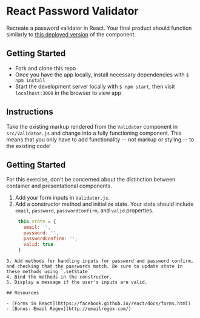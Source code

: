 # React Password Validator

Recreate a password validator in React. Your final product should function similarly to [this deployed version](http://excellent-tail.surge.sh) of the component.

## Getting Started

- Fork and clone this repo
- Once you have the app locally, install necessary dependencies with `$ npm install`
- Start the development server locally with `$ npm start`, then visit `localhost:3000` in the browser to view app

## Instructions

Take the existing markup rendered from the `Validator` component in `src/Validator.js` and change into a fully functioning component. This means that you only have to add functionality -- not markup or styling -- to the existing code!

## Getting Started

For this exercise, don't be concerned about the distinction between container and presentational components. 

1. Add your form inputs in `Validator.js`.
2. Add a constructor method and initialize state. Your state should include `email`, `password`, `passwordConfirm`, and `valid` properties.
   ```jsx
    this.state = {
      email: '',
      password: '',
      passwordConfirm: '',
      valid: true
    }
  ```
3. Add methods for handling inputs for password and password confirm, and checking that the passwords match. Be sure to update state in these methods using `.setState`
4. Bind the methods in the constructor.
5. Display a message if the user's inputs are valid.

## Resources

- [Forms in React](https://facebook.github.io/react/docs/forms.html)
- [Bonus: Email Regex](http://emailregex.com/)
